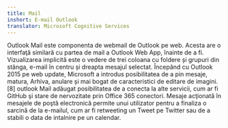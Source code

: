 ```yaml
---
title: Mail
inshort: E-mail Outlook
translator: Microsoft Cognitive Services
---
```


Outlook Mail este componenta de webmail de Outlook pe web. Acesta are o interfaţă similară cu partea de mail a Outlook Web App, înainte de a fi. Vizualizarea implicită este o vedere de trei coloana cu foldere și grupuri din stânga, e-mail în centru și dreapta mesajul selectat. Începând cu Outlook 2015 pe web update, Microsoft a introdus posibilitatea de a pin mesaje, matura, Arhiva, anulare și mai bogat de caracteristici de editare de imagini. [8] outlook Mail adăugat posibilitatea de a conecta la alte servicii, cum ar fi GitHub şi stare de nervozitate prin Office 365 conectori. Mesaje acţionată în mesajele de poştă electronică permite unui utilizator pentru a finaliza o sarcină de la e-mailul, cum ar fi retweeting un Tweet pe Twitter sau de a stabili o data de intalnire pe un calendar. 






